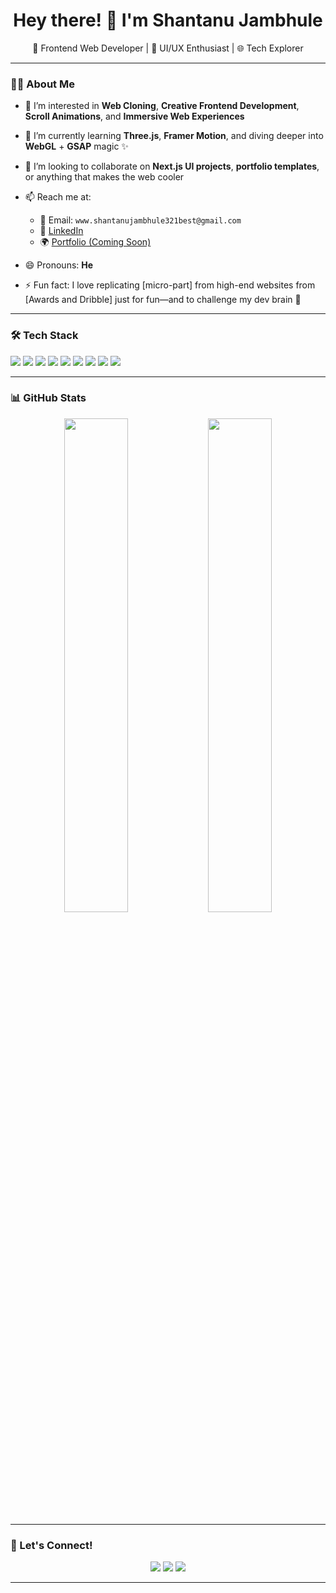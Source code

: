 <h1 align="center">Hey there! 👋 I'm Shantanu Jambhule</h1>
<p align="center">
  🚀 Frontend Web Developer | 🎨 UI/UX Enthusiast | 🌐 Tech Explorer
</p>

---

### 👨‍💻 About Me

- 👀 I’m interested in **Web Cloning**, **Creative Frontend Development**, **Scroll Animations**, and **Immersive Web Experiences**
- 🌱 I’m currently learning **Three.js**, **Framer Motion**, and diving deeper into **WebGL** + **GSAP** magic ✨
- 💞️ I’m looking to collaborate on **Next.js UI projects**, **portfolio templates**, or anything that makes the web cooler
- 📫 Reach me at:  
  - 📩 Email: `www.shantanujambhule321best@gmail.com`  
  - 🔗 [LinkedIn](https://www.linkedin.com/in/shantanu-jambhule-95ab6b278?utm_source=share&utm_campaign=share_via&utm_content=profile&utm_medium=ios_app )  
  - 🌍 [Portfolio (Coming Soon)](#)

- 😄 Pronouns: **He**
- ⚡ Fun fact: I love replicating [micro-part] from high-end websites from [Awards and Dribble] just for fun—and to challenge my dev brain 🧠

---

### 🛠️ Tech Stack

<p>
  <img src="https://img.shields.io/badge/-HTML5-E34F26?style=flat-square&logo=html5&logoColor=white"/>
  <img src="https://img.shields.io/badge/-CSS3-1572B6?style=flat-square&logo=css3&logoColor=white"/>
  <img src="https://img.shields.io/badge/-JavaScript-F7DF1E?style=flat-square&logo=javascript&logoColor=black"/>
  <img src="https://img.shields.io/badge/-TypeScript-3178C6?style=flat-square&logo=typescript&logoColor=white"/>
  <img src="https://img.shields.io/badge/-React-61DAFB?style=flat-square&logo=react&logoColor=black"/>
  <img src="https://img.shields.io/badge/-Next.js-000000?style=flat-square&logo=next.js&logoColor=white"/>
  <img src="https://img.shields.io/badge/-TailwindCSS-38B2AC?style=flat-square&logo=tailwind-css&logoColor=white"/>
  <img src="https://img.shields.io/badge/-GSAP-88CE02?style=flat-square&logo=greensock&logoColor=white"/>
  <img src="https://img.shields.io/badge/-Three.js-000000?style=flat-square&logo=three.js&logoColor=white"/>
</p>

---

### 📊 GitHub Stats

<p align="center">
  <img src="https://github-readme-stats.vercel.app/api?username=shantanujambhule&show_icons=true&theme=tokyonight" width="45%" />
  <img src="https://github-readme-streak-stats.herokuapp.com/?user=shantanujambhule&theme=tokyonight" width="45%" />
</p>

---

### 🔗 Let's Connect!

<p align="center">
  <a href="mailto:www.shantanujambhule321best@gmail.com"><img src="https://img.shields.io/badge/-Email-D14836?style=for-the-badge&logo=gmail&logoColor=white" /></a>
  <a href="https://www.linkedin.com/in/shantanu-jambhule-95ab6b278?utm_source=share&utm_campaign=share_via&utm_content=profile&utm_medium=ios_app "><img src="https://img.shields.io/badge/-LinkedIn-0077B5? 
     style=for-the-          
     badge&logo=linkedin&logoColor=white" /></a>
  <a href="https://github.com/shantanujambhule"><img src="https://img.shields.io/badge/-GitHub-181717?style=for-the-badge&logo=github&logoColor=white" /></a>
</p>

---

<!---
shantanujambhule/shantanujambhule is a ✨ special ✨ repository because its `README.md` (this file) appears on your GitHub profile.
You can click the Preview link to take a look at your changes.
--->
